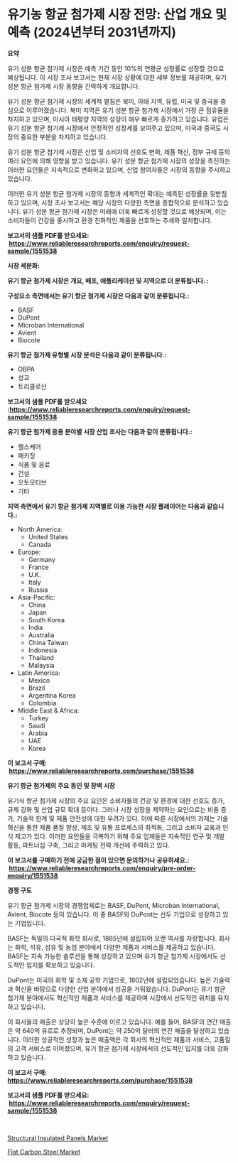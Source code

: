 <p><h1>유기농 항균 첨가제 시장 전망: 산업 개요 및 예측 (2024년부터 2031년까지)</h1></p><p><strong>요약</strong></p>
<p><p>유기 성분 항균 첨가제 시장은 예측 기간 동안 10%의 연평균 성장률로 성장할 것으로 예상됩니다. 이 시장 조사 보고서는 현재 시장 상황에 대한 세부 정보를 제공하며, 유기 성분 항균 첨가제 시장 동향을 간략하게 개요합니다.</p><p>유기 성분 항균 첨가제 시장의 세계적 펼침은 북미, 아태 지역, 유럽, 미국 및 중국을 중심으로 이루어졌습니다. 북미 지역은 유기 성분 항균 첨가제 시장에서 가장 큰 점유율을 차지하고 있으며, 아시아 태평양 지역의 성장이 매우 빠르게 증가하고 있습니다. 유럽은 유기 성분 항균 첨가제 시장에서 안정적인 성장세를 보여주고 있으며, 미국과 중국도 시장의 중요한 부분을 차지하고 있습니다.</p><p>유기 성분 항균 첨가제 시장은 산업 및 소비자의 선호도 변화, 제품 혁신, 정부 규제 등의 여러 요인에 의해 영향을 받고 있습니다. 유기 성분 항균 첨가제 시장의 성장을 촉진하는 이러한 요인들은 지속적으로 변화하고 있으며, 산업 참여자들은 시장의 동향을 주시하고 있습니다.</p><p>이러한 유기 성분 항균 첨가제 시장의 동향과 세계적인 확대는 예측된 성장률을 뒷받침하고 있으며, 시장 조사 보고서는 해당 시장의 다양한 측면을 종합적으로 분석하고 있습니다. 유기 성분 항균 첨가제 시장은 미래에 더욱 빠르게 성장할 것으로 예상되며, 이는 소비자들이 건강을 중시하고 환경 친화적인 제품을 선호하는 추세와 일치합니다.</p></p>
<p><strong>보고서의 샘플 PDF를 받으세요: &nbsp;<a href="https://www.reliableresearchreports.com/enquiry/request-sample/1551538">https://www.reliableresearchreports.com/enquiry/request-sample/1551538</a></strong></p>
<p><strong>시장 세분화:</strong></p>
<p><strong> 유기 항균 첨가제 시장은 개요, 배포, 애플리케이션 및 지역으로 더 분류됩니다. :</strong></p>
<p><strong>구성요소 측면에서는 유기 항균 첨가제 시장은 다음과 같이 분류됩니다.:</strong></p>
<p><ul><li>BASF</li><li>DuPont</li><li>Microban International</li><li>Avient</li><li>Biocote</li></ul></p>
<p><strong> 유기 항균 첨가제 유형별 시장 분석은 다음과 같이 분류됩니다.:</strong></p>
<p><ul><li>OBPA</li><li>성교</li><li>트리클로산</li></ul></p>
<p><strong>보고서의 샘플 PDF를 받으세요 :<a href="https://www.reliableresearchreports.com/enquiry/request-sample/1551538">https://www.reliableresearchreports.com/enquiry/request-sample/1551538</a></strong></p>
<p><strong> 유기 항균 첨가제 응용 분야별 시장 산업 조사는 다음과 같이 분류됩니다.:</strong></p>
<p><ul><li>헬스케어</li><li>패키징</li><li>식품 및 음료</li><li>건설</li><li>오토모티브</li><li>기타</li></ul></p>
<p><strong>지역 측면에서 유기 항균 첨가제 지역별로 이용 가능한 시장 플레이어는 다음과 같습니다.:</strong></p>
<p><ul>
    <li>
        North America:
        <ul>
            <li>United States</li>
            <li>Canada</li>
        </ul>
    </li>
    <li>
        Europe:
        <ul>
            <li>Germany</li>
            <li>France</li>
            <li>U.K.</li>
            <li>Italy</li>
            <li>Russia</li>
        </ul>
    </li>
    <li>
        Asia-Pacific:
        <ul>
            <li>China</li>
            <li>Japan</li>
            <li>South Korea</li>
            <li>India</li>
            <li>Australia</li>
            <li>China Taiwan</li>
            <li>Indonesia</li>
            <li>Thailand</li>
            <li>Malaysia</li>
        </ul>
    </li>
    <li>
        Latin America:
        <ul>
            <li>Mexico</li>
            <li>Brazil</li>
            <li>Argentina Korea</li>
            <li>Colombia</li>
        </ul>
    </li>
    <li>
        Middle East & Africa:
        <ul>
            <li>Turkey</li>
            <li>Saudi</li>
            <li>Arabia</li>
            <li>UAE</li>
            <li>Korea</li>
        </ul>
    </li>
    </ul></p>
<p><strong>이 보고서 구매: &nbsp;<a href="https://www.reliableresearchreports.com/purchase/1551538">https://www.reliableresearchreports.com/purchase/1551538</a></strong></p>
<p><strong>유기 항균 첨가제의 주요 동인 및 장벽 시장</strong></p>
<p><p>유기식 항균 첨가제 시장의 주요 요인은 소비자들의 건강 및 환경에 대한 선호도 증가, 규제 강화 및 산업 규모 확대 등이다. 그러나 시장 성장을 제약하는 요인으로는 비용 증가, 기술적 한계 및 제품 안전성에 대한 우려가 있다. 이에 따른 시장에서의 과제는 기술 혁신을 통한 제품 품질 향상, 제조 및 유통 프로세스의 최적화, 그리고 소비자 교육과 인식 제고가 있다. 이러한 요인들을 극복하기 위해 주요 업체들은 지속적인 연구 및 개발 활동, 파트너십 구축, 그리고 마케팅 전략 개선에 주력하고 있다.</p></p>
<p><strong>이 보고서를 구매하기 전에 궁금한 점이 있으면 문의하거나 공유하세요.: &nbsp;<a href="https://www.reliableresearchreports.com/enquiry/pre-order-enquiry/1551538">https://www.reliableresearchreports.com/enquiry/pre-order-enquiry/1551538</a></strong></p>
<p><strong>경쟁 구도</strong></p>
<p><p>유기 항균 첨가제 시장의 경쟁업체로는 BASF, DuPont, Microban International, Avient, Biocote 등이 있습니다. 이 중 BASF와 DuPont는 선두 기업으로 성장하고 있는 기업입니다.</p><p>BASF는 독일의 다국적 화학 회사로, 1865년에 설립되어 오랜 역사를 자랑합니다. 회사는 화학, 석유, 섬유 및 농업 분야에서 다양한 제품과 서비스를 제공하고 있습니다. BASF는 지속 가능한 솔루션을 통해 성장하고 있으며 유기 항균 첨가제 시장에서도 선도적인 입지를 확보하고 있습니다.</p><p>DuPont는 미국의 화학 및 소재 공학 기업으로, 1802년에 설립되었습니다. 높은 기술력과 혁신을 바탕으로 다양한 산업 분야에서 성공을 거둬왔습니다. DuPont는 유기 항균 첨가제 분야에서도 혁신적인 제품과 서비스를 제공하여 시장에서 선도적인 위치를 유지하고 있습니다.</p><p>이 회사들의 매출은 상당히 높은 수준에 이르고 있습니다. 예를 들어, BASF의 연간 매출은 약 640억 유로로 추정되며, DuPont는 약 250억 달러의 연간 매출을 달성하고 있습니다. 이러한 성공적인 성장과 높은 매출액은 각 회사의 혁신적인 제품과 서비스, 고품질의 고객 서비스로 이어졌으며, 유기 항균 첨가제 시장에서의 선도적인 입지를 더욱 강화하고 있습니다.</p></p>
<p><strong>이 보고서 구매: &nbsp; <a href="https://www.reliableresearchreports.com/purchase/1551538">https://www.reliableresearchreports.com/purchase/1551538</a></strong></p>
<p><strong>보고서의 샘플 PDF를 받으세요: &nbsp;<a href="https://www.reliableresearchreports.com/enquiry/request-sample/1551538">https://www.reliableresearchreports.com/enquiry/request-sample/1551538</a></strong><strong></strong></p>
<p>&nbsp;</p>
<p><p><a href="https://artistic-helicopter-ca9.notion.site/Structural-Insulated-Panels-Market-Size-and-Growth-Market-Segmentation-Regional-and-Country-Breakd-76c0cc91335442cc9ec4e2d83510531a">Structural Insulated Panels Market</a></p><p><a href="https://valiant-lunge-8fe.notion.site/Flat-Carbon-Steel-Market-Share-Market-New-Trends-Analysis-Report-By-Type-By-Application-By-End-u-a925fc6064174f09adb5e42d52e84cc9">Flat Carbon Steel Market</a></p></p>